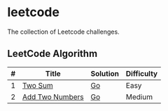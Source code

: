 # leetcode

The collection of Leetcode challenges.

## LeetCode Algorithm

| # | Title | Solution | Difficulty |
|---|-------|----------|------------|
|1|[Two Sum](https://leetcode.com/problems/two-sum/)|[Go](./algorithms/golang/twoSum/twoSum.go)|Easy|
|2|[Add Two Numbers](https://leetcode.com/problems/add-two-numbers/)|[Go](./algorithms/golang/addTwoNumber/addTwoNumber.go)|Medium|
